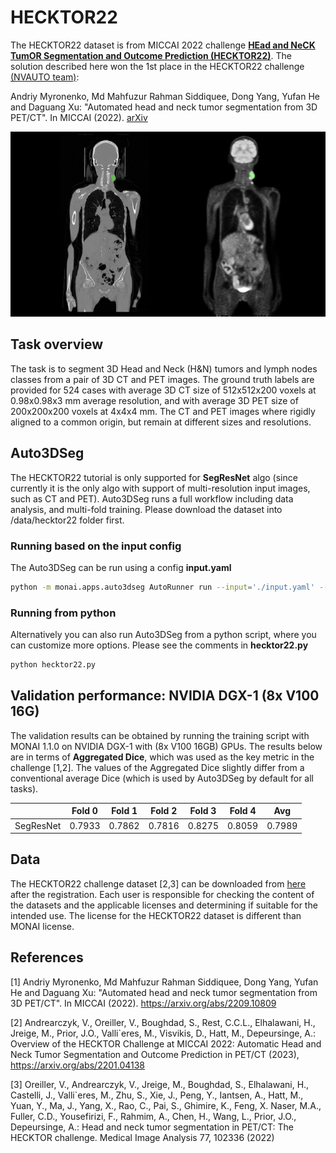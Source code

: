 
# HECKTOR22


The HECKTOR22 dataset is from MICCAI 2022 challenge **[HEad and NeCK TumOR Segmentation and Outcome Prediction (HECKTOR22)](https://hecktor.grand-challenge.org)**. The solution described here won the 1st place in the HECKTOR22 challenge [(NVAUTO team)](https://hecktor.grand-challenge.org/final-leaderboard/):

Andriy Myronenko, Md Mahfuzur Rahman Siddiquee, Dong Yang, Yufan He and Daguang Xu: "Automated head and neck tumor segmentation from 3D PET/CT". In MICCAI (2022). [arXiv](https://arxiv.org/abs/2209.10809)

![hecktor_PET_CT](./hecktor_data.jpg)

## Task overview

The task is to segment 3D Head and Neck (H&N) tumors and lymph nodes classes from a pair of 3D CT and PET images.  The ground truth labels are provided for 524 cases with average 3D CT size of 512x512x200 voxels at 0.98x0.98x3 mm average resolution, and with average 3D PET size of 200x200x200 voxels at 4x4x4 mm. The CT and PET images where rigidly aligned to a common origin, but remain at different sizes and resolutions.


## Auto3DSeg

The HECKTOR22 tutorial is only supported for **SegResNet** algo (since currently it is the only algo with support of multi-resolution input images, such as CT and PET).
Auto3DSeg runs a full workflow including data analysis, and multi-fold training. Please download the dataset into /data/hecktor22 folder first.


### Running based on the input config

The Auto3DSeg can be run using a config **input.yaml**

```bash
python -m monai.apps.auto3dseg AutoRunner run --input='./input.yaml' --algos='segresnet'
```

### Running from python

Alternatively you can also run Auto3DSeg from a python script, where you can customize more options. Please see the comments in **hecktor22.py**
```bash
python hecktor22.py
```


## Validation performance: NVIDIA DGX-1 (8x V100 16G)

The validation results can be obtained by running the training script with MONAI 1.1.0 on NVIDIA DGX-1 with (8x V100 16GB) GPUs. The results below are in terms of **Aggregated Dice**, which was used as the key metric in the challenge [1,2]. The values of the Aggregated Dice slightly differ from a conventional average Dice (which is used by Auto3DSeg by default for all tasks).


| | Fold 0 | Fold 1 | Fold 2 | Fold 3 | Fold 4 | Avg |
|:------:|:------:|:------:|:------:|:------:|:------:|:---:|
| SegResNet | 0.7933 | 0.7862 | 0.7816 |0.8275 | 0.8059 | 0.7989 |


## Data

The HECKTOR22 challenge dataset [2,3] can be downloaded from [here](https://hecktor.grand-challenge.org) after the registration. Each user is responsible for checking the content of the datasets and the applicable licenses and determining if suitable for the intended use. The license for the HECKTOR22 dataset is different than MONAI license.

## References
[1] Andriy Myronenko, Md Mahfuzur Rahman Siddiquee, Dong Yang, Yufan He and Daguang Xu: "Automated head and neck tumor segmentation from 3D PET/CT". In MICCAI (2022). https://arxiv.org/abs/2209.10809

[2] Andrearczyk, V., Oreiller, V., Boughdad, S., Rest, C.C.L., Elhalawani, H., Jreige, M., Prior, J.O., Valli`eres, M., Visvikis, D., Hatt, M., Depeursinge, A.: Overview of the HECKTOR Challenge at MICCAI 2022: Automatic Head and Neck Tumor Segmentation and Outcome Prediction in PET/CT (2023), https://arxiv.org/abs/2201.04138

[3] Oreiller, V., Andrearczyk, V., Jreige, M., Boughdad, S., Elhalawani, H., Castelli, J., Valli`eres, M., Zhu, S., Xie, J., Peng, Y., Iantsen, A., Hatt, M., Yuan, Y., Ma, J., Yang, X., Rao, C., Pai, S., Ghimire, K., Feng, X. Naser, M.A., Fuller, C.D., Yousefirizi, F., Rahmim, A., Chen, H., Wang, L., Prior, J.O., Depeursinge, A.: Head and neck tumor segmentation in PET/CT: The HECKTOR challenge. Medical Image Analysis 77, 102336 (2022)
